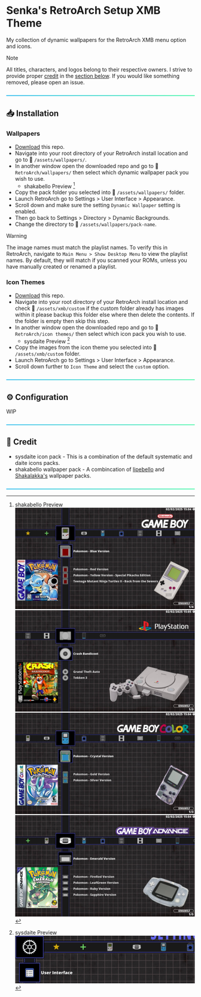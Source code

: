 # Senka's RetroArch Setup XMB Theme
My collection of dynamic wallpapers for the RetroArch XMB menu option and icons.

> [!NOTE]
> All titles, characters, and logos belong to their respective owners. I strive to provide proper [credit](#💜-Credit) in the [section below](#💜-Credit). If you would like something removed, please open an issue.

![---](https://github.com/senkawolf/Senkas-Retroarch-Setup/blob/main/media/line.png?raw=true)

## 📥 Installation

### Wallpapers
- [Download](https://github.com/SenkaWolf/Senkas-Retroarch-Setup/archive/refs/heads/main.zip) this repo.
- Navigate into your root directory of your RetroArch install location and go to 📂 `/assets/wallpapers/`.
- In another window open the downloaded repo and go to 📂 `RetroArch/wallpapers/` then select which dynamic wallpaper pack you wish to use.
  - shakabello Preview [^shakabello]
- Copy the pack folder you selected into 📂 `/assets/wallpapers/` folder.
- Launch RetroArch go to Settings > User Interface > Appearance.
- Scroll down and make sure the setting `Dynamic Wallpaper` setting is enabled.
- Then go back to Settings > Directory > Dynamic Backgrounds.
- Change the directory to 📂 `/assets/wallpapers/pack-name`.

> [!WARNING]
> The image names must match the playlist names. To verify this in RetroArch, navigate to `Main Menu > Show Desktop Menu` to view the playlist names. By default, they will match if you scanned your ROMs, unless you have manually created or renamed a playlist.

[^shakabello]: shakabello Preview ![shakabello image](https://github.com/senkawolf/Senkas-Retroarch-Setup/blob/main/media/screenshots/shakabello.jpg?raw=true) ![shakabello image 2](https://github.com/senkawolf/Senkas-Retroarch-Setup/blob/main/media/screenshots/shakabello2.jpg?raw=true) ![shakabello image 3](https://github.com/senkawolf/Senkas-Retroarch-Setup/blob/main/media/screenshots/shakabello3.jpg?raw=true) ![shakabello image 4](https://github.com/senkawolf/Senkas-Retroarch-Setup/blob/main/media/screenshots/shakabello4.jpg?raw=true)

### Icon Themes
- [Download](https://github.com/SenkaWolf/Senkas-Retroarch-Setup/archive/refs/heads/main.zip) this repo.
- Navigate into your root directory of your RetroArch install location and check 📂 `/assets/xmb/custom` if the custom folder already has images within it please backup this folder else where then delete the contents. If the folder is empty then skip this step.
- In another window open the downloaded repo and go to 📂 `RetroArch/icon themes/` then select which icon pack you wish to use.
  - sysdaite Preview [^sysdaite]
- Copy the images from the icon theme you selected into 📂 `/assets/xmb/custom` folder.
- Launch RetroArch go to Settings > User Interface > Appearance.
- Scroll down further to `Icon Theme` and select the `custom` option.

[^sysdaite]: sysdaite Preview ![sysdaite image](https://github.com/senkawolf/Senkas-Retroarch-Setup/blob/main/media/screenshots/sysdaite.png?raw=true)

![---](https://github.com/senkawolf/Senkas-Retroarch-Setup/blob/main/media/line.png?raw=true)

## ⚙️ Configuration

WIP

![---](https://github.com/senkawolf/Senkas-Retroarch-Setup/blob/main/media/line.png?raw=true)

## 💜 Credit
- sysdaite icon pack - This is a combination of the default systematic and daite icons packs.
- shakabello wallpaper pack - A combincation of [lipebello](https://github.com/lipebello/Retroarch-XMB-Retrorama-Theme) and [Shakalakka's](https://archive.org/details/shakalakka-dynamic-wallpapers) wallpaper packs.

![---](https://github.com/senkawolf/Senkas-Retroarch-Setup/blob/main/media/line.png?raw=true)